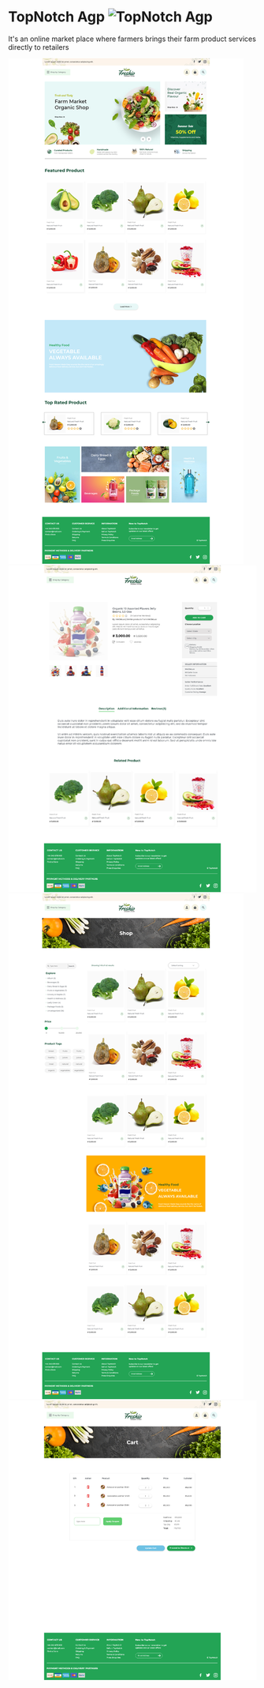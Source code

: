 # TopNotch Agp ![TopNotch Agp](./assets/images/logo.png)

It's an online market place where farmers brings their farm product services directly to retailers

![Hompage](/assets/img/ui/Homepage.png)
![Product Details](/assets/img/ui/product-details.png)
![shop](/assets/img/ui/Shop.png)
![Cart](/assets/img/ui/Cart.png)
